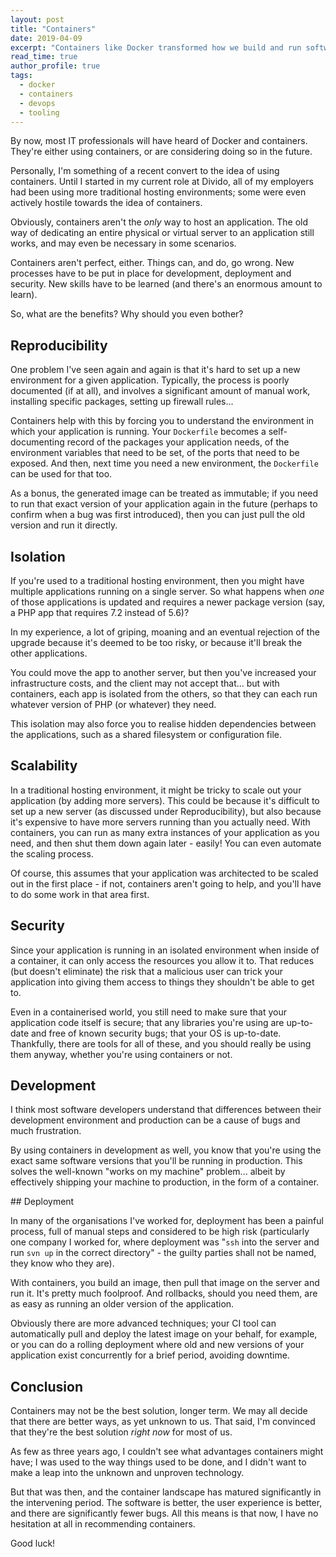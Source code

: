 ```yaml
---
layout: post
title: "Containers"
date: 2019-04-09
excerpt: "Containers like Docker transformed how we build and run software — offering reproducibility, isolation, and a path to modern deployments. Here's why I changed my mind."
read_time: true
author_profile: true
tags:
  - docker
  - containers
  - devops
  - tooling
---  
```

By now, most IT professionals will have heard of Docker and containers. They're
either using containers, or are considering doing so in the future.

Personally, I'm something of a recent convert to the idea of using containers.
Until I started in my current role at Divido, all of my employers had been using
more traditional hosting environments; some were even actively hostile towards
the idea of containers.

<!--more-->

Obviously, containers aren't the _only_ way to host an application. The old way
of dedicating an entire physical or virtual server to an application still works,
and may even be necessary in some scenarios.

Containers aren't perfect, either. Things can, and do, go wrong. New processes
have to be put in place for development, deployment and security. New skills have
to be learned (and there's an enormous amount to learn).

So, what are the benefits? Why should you even bother?

## Reproducibility

One problem I've seen again and again is that it's hard to set up a new environment
for a given application. Typically, the process is poorly documented (if at all),
and involves a significant amount of manual work, installing specific packages,
setting up firewall rules...

Containers help with this by forcing you to understand the environment in which
your application is running. Your `Dockerfile` becomes a self-documenting record of
the packages your application needs, of the environment variables that need to be
set, of the ports that need to be exposed. And then, next time you need a new
environment, the `Dockerfile` can be used for that too.

As a bonus, the generated image can be treated as immutable; if you need to run
that exact version of your application again in the future (perhaps to confirm
when a bug was first introduced), then you can just pull the old version and run
it directly.

## Isolation

If you're used to a traditional hosting environment, then you might have multiple
applications running on a single server. So what happens when _one_ of those
applications is updated and requires a newer package version (say, a PHP app that
requires 7.2 instead of 5.6)?

In my experience, a lot of griping, moaning and an eventual rejection of the upgrade
because it's deemed to be too risky, or because it'll break the other applications.

You could move the app to another server, but then you've increased your
infrastructure costs, and the client may not accept that... but with containers,
each app is isolated from the others, so that they can each run whatever version of
PHP (or whatever) they need.

This isolation may also force you to realise hidden dependencies between the
applications, such as a shared filesystem or configuration file.

## Scalability

In a traditional hosting environment, it might be tricky to scale out your
application (by adding more servers). This could be because it's difficult to set
up a new server (as discussed under Reproducibility), but also because it's
expensive to have more servers running than you actually need. With containers,
you can run as many extra instances of your application as you need, and then shut
them down again later - easily! You can even automate the scaling process.

Of course, this assumes that your application was architected to be scaled out in
the first place - if not, containers aren't going to help, and you'll have to do
some work in that area first.

## Security

Since your application is running in an isolated environment when inside of a
container, it can only access the resources you allow it to. That reduces (but
doesn't eliminate) the risk that a malicious user can trick your application into
giving them access to things they shouldn't be able to get to.

Even in a containerised world, you still need to make sure that your application
code itself is secure; that any libraries you're using are up-to-date and free of
known security bugs; that your OS is up-to-date. Thankfully, there are tools for
all of these, and you should really be using them anyway, whether you're using
containers or not.

## Development

I think most software developers understand that differences between their
development environment and production can be a cause of bugs and much frustration.

By using containers in development as well, you know that you're using the exact
same software versions that you'll be running in production. This solves the
well-known "works on my machine" problem... albeit by effectively shipping your
machine to production, in the form of a container.

## Deployment

In many of the organisations I've worked for, deployment has been a painful process,
full of manual steps and considered to be high risk (particularly one company I
worked for, where deployment was "`ssh` into the server and run `svn up` in the 
correct directory" - the guilty parties shall not be named, they know who they are).

With containers, you build an image, then pull that image on the server and run it.
It's pretty much foolproof. And rollbacks, should you need them, are as easy as
running an older version of the application.

Obviously there are more advanced techniques; your CI tool can automatically pull
and deploy the latest image on your behalf, for example, or you can do a rolling
deployment where old and new versions of your application exist concurrently for
a brief period, avoiding downtime.

## Conclusion

Containers may not be the best solution, longer term. We may all decide that there
are better ways, as yet unknown to us. That said, I'm convinced that they're the
best solution *right now* for most of us.

As few as three years ago, I couldn't see what advantages containers might have;
I was used to the way things used to be done, and I didn't want to make a leap into
the unknown and unproven technology.

But that was then, and the container landscape has matured significantly in the
intervening period. The software is better, the user experience is better, and there
are significantly fewer bugs. All this means is that now, I have no hesitation at all
in recommending containers.

Good luck!